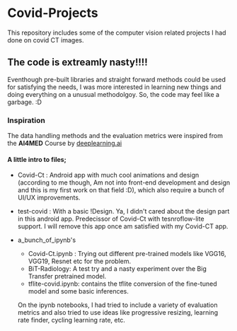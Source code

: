 # Covid-Projects
This repository includes some of the computer vision related projects I had done on covid CT images. 
## The code is extreamly nasty!!!!
Eventhough pre-built libraries and straight forward methods could be used for satisfying the needs, I was more interested in learning new things and doing everything on a unusual methodolgoy.
So, the code may feel like a garbage. :D
### Inspiration
The data handling methods and the evaluation metrics were inspired from the **AI4MED** Course by [deeplearning.ai](deeplearning.ai)
#### A little intro to files;
* Covid-Ct : Android app with much cool animations and design (according to me though, Am not into front-end development and design and this is my first work on that field :D), which also require a bunch of UI/UX improvements.
* test-covid : With a basic !Design. Ya, I didn't cared about the design part in this android app. Predecissor of Covid-Ct with tesnroflow-lite support. I will remove this app once am satisfied with my Covid-CT app.
* a_bunch_of_ipynb's
	* Covid-Ct.ipynb : Trying out different pre-trained models like VGG16, VGG19, Resnet etc for the problem.
	* BiT-Radiology: A test try and a nasty experiment over the Big Transfer pretrained model.
	* tflite-covid.ipynb: contains the tflite conversion of the fine-tuned model and some basic inferences. 
	
	On the ipynb notebooks, I had tried to include a variety of evaluation metrics and also tried to use ideas like progressive resizing, learning rate finder, cycling learning rate, etc.
	
	
